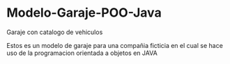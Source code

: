 # Modelo-Garaje-POO-Java
Garaje con catalogo de vehiculos

Estos es un modelo de garaje para una compañia ficticia en el cual se hace uso de la programacion orientada a objetos en JAVA
